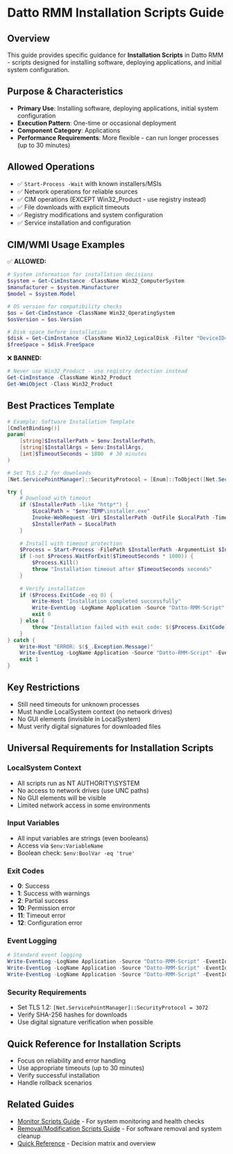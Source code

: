 # Datto RMM Installation Scripts Guide

## Overview

This guide provides specific guidance for **Installation Scripts** in Datto RMM - scripts designed for installing software, deploying applications, and initial system configuration.

## Purpose & Characteristics

- **Primary Use**: Installing software, deploying applications, initial system configuration
- **Execution Pattern**: One-time or occasional deployment
- **Component Category**: Applications
- **Performance Requirements**: More flexible - can run longer processes (up to 30 minutes)

## Allowed Operations

- ✅ `Start-Process -Wait` with known installers/MSIs
- ✅ Network operations for reliable sources
- ✅ CIM operations (EXCEPT Win32_Product - use registry instead)
- ✅ File downloads with explicit timeouts
- ✅ Registry modifications and system configuration
- ✅ Service installation and configuration

## CIM/WMI Usage Examples

✅ **ALLOWED:**

```powershell
# System information for installation decisions
$system = Get-CimInstance -ClassName Win32_ComputerSystem
$manufacturer = $system.Manufacturer
$model = $system.Model

# OS version for compatibility checks
$os = Get-CimInstance -ClassName Win32_OperatingSystem
$osVersion = $os.Version

# Disk space before installation
$disk = Get-CimInstance -ClassName Win32_LogicalDisk -Filter "DeviceID='C:'"
$freeSpace = $disk.FreeSpace
```

❌ **BANNED:**

```powershell
# Never use Win32_Product - use registry detection instead
Get-CimInstance -ClassName Win32_Product
Get-WmiObject -Class Win32_Product
```

## Best Practices Template

```powershell
# Example: Software Installation Template
[CmdletBinding()]
param(
    [string]$InstallerPath = $env:InstallerPath,
    [string]$InstallArgs = $env:InstallArgs,
    [int]$TimeoutSeconds = 1800  # 30 minutes
)

# Set TLS 1.2 for downloads
[Net.ServicePointManager]::SecurityProtocol = [Enum]::ToObject([Net.SecurityProtocolType], 3072)

try {
    # Download with timeout
    if ($InstallerPath -like "http*") {
        $LocalPath = "$env:TEMP\installer.exe"
        Invoke-WebRequest -Uri $InstallerPath -OutFile $LocalPath -TimeoutSec 300
        $InstallerPath = $LocalPath
    }
    
    # Install with timeout protection
    $Process = Start-Process -FilePath $InstallerPath -ArgumentList $InstallArgs -PassThru -NoNewWindow
    if (-not $Process.WaitForExit($TimeoutSeconds * 1000)) {
        $Process.Kill()
        throw "Installation timeout after $TimeoutSeconds seconds"
    }
    
    # Verify installation
    if ($Process.ExitCode -eq 0) {
        Write-Host "Installation completed successfully"
        Write-EventLog -LogName Application -Source "Datto-RMM-Script" -EventId 40000 -Message "Software installation successful"
        exit 0
    } else {
        throw "Installation failed with exit code: $($Process.ExitCode)"
    }
} catch {
    Write-Host "ERROR: $($_.Exception.Message)"
    Write-EventLog -LogName Application -Source "Datto-RMM-Script" -EventId 40002 -Message "Installation failed: $($_.Exception.Message)"
    exit 1
}
```

## Key Restrictions

- Still need timeouts for unknown processes
- Must handle LocalSystem context (no network drives)
- No GUI elements (invisible in LocalSystem)
- Must verify digital signatures for downloaded files

## Universal Requirements for Installation Scripts

### LocalSystem Context

- All scripts run as NT AUTHORITY\SYSTEM
- No access to network drives (use UNC paths)
- No GUI elements will be visible
- Limited network access in some environments

### Input Variables

- All input variables are strings (even booleans)
- Access via `$env:VariableName`
- Boolean check: `$env:BoolVar -eq 'true'`

### Exit Codes

- **0**: Success
- **1**: Success with warnings
- **2**: Partial success
- **10**: Permission error
- **11**: Timeout error
- **12**: Configuration error

### Event Logging

```powershell
# Standard event logging
Write-EventLog -LogName Application -Source "Datto-RMM-Script" -EventId 40000 -Message "Success message"  # Success
Write-EventLog -LogName Application -Source "Datto-RMM-Script" -EventId 40001 -Message "Warning message"  # Warning
Write-EventLog -LogName Application -Source "Datto-RMM-Script" -EventId 40002 -Message "Error message"    # Error
```

### Security Requirements

- Set TLS 1.2: `[Net.ServicePointManager]::SecurityProtocol = 3072`
- Verify SHA-256 hashes for downloads
- Use digital signature verification when possible

## Quick Reference for Installation Scripts

- Focus on reliability and error handling
- Use appropriate timeouts (up to 30 minutes)
- Verify successful installation
- Handle rollback scenarios

## Related Guides

- [Monitor Scripts Guide](Monitor-Scripts-Guide.md) - For system monitoring and health checks
- [Removal/Modification Scripts Guide](Removal-Modification-Scripts-Guide.md) - For software removal and system cleanup
- [Quick Reference](Quick-Reference.md) - Decision matrix and overview
